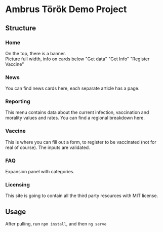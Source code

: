 # Ambrus Török Demo Project

## Structure

### Home

On the top, there is a banner.  
Picture full width, info on cards below
"Get data"
"Get Info"
"Register Vaccine"

### News

You can find news cards here, each separate article has a page.

### Reporting

This menu contains data about the current infection, vaccination and morality values and rates. You can find a regional breakdown here.

### Vaccine

This is where you can fill out a form, to register to be vaccinated (not for real of course). The inputs are validated.

### FAQ

Expansion panel with categories.

### Licensing

This site is going to contain all the third party resources with MIT license.

## Usage

After pulling, run `npm install`, and then `ng serve`
